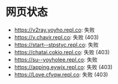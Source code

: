 # 网页状态
- https://v2ray.yoyho.repl.co: 失败
- https://v.chavir.repl.co: 失败 (403)
- https://start--stpstyc.repl.co: 失败
- https://chatai.cokio.repl.co: 失败 (403)
- https://su--yoyholee.repl.co: 失败
- https://apping.eywjx.repl.co: 失败 (403)
- https://Love.cfvqw.repl.co: 失败 (403)
